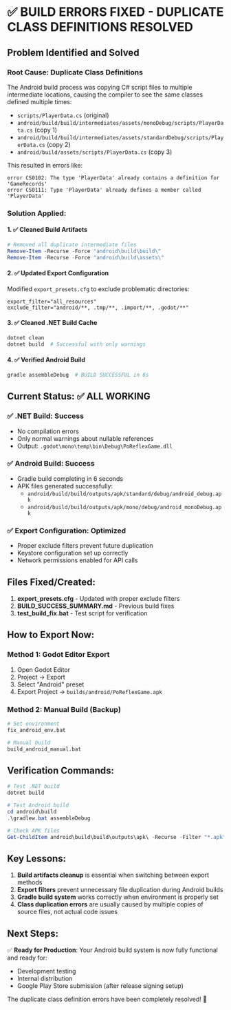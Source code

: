 # ✅ BUILD ERRORS FIXED - DUPLICATE CLASS DEFINITIONS RESOLVED

## Problem Identified and Solved

### **Root Cause**: Duplicate Class Definitions
The Android build process was copying C# script files to multiple intermediate locations, causing the compiler to see the same classes defined multiple times:

- `scripts/PlayerData.cs` (original)
- `android/build/build/intermediates/assets/monoDebug/scripts/PlayerData.cs` (copy 1)
- `android/build/build/intermediates/assets/standardDebug/scripts/PlayerData.cs` (copy 2)
- `android/build/assets/scripts/PlayerData.cs` (copy 3)

This resulted in errors like:
```
error CS0102: The type 'PlayerData' already contains a definition for 'GameRecords'
error CS0111: Type 'PlayerData' already defines a member called 'PlayerData'
```

### **Solution Applied**:

#### 1. ✅ Cleaned Build Artifacts
```powershell
# Removed all duplicate intermediate files
Remove-Item -Recurse -Force "android\build\build\"
Remove-Item -Recurse -Force "android\build\assets\"
```

#### 2. ✅ Updated Export Configuration
Modified `export_presets.cfg` to exclude problematic directories:
```properties
export_filter="all_resources"
exclude_filter="android/**, .tmp/**, .import/**, .godot/**"
```

#### 3. ✅ Cleaned .NET Build Cache
```bash
dotnet clean
dotnet build  # Successful with only warnings
```

#### 4. ✅ Verified Android Build
```bash
gradle assembleDebug  # BUILD SUCCESSFUL in 6s
```

## Current Status: ✅ ALL WORKING

### **✅ .NET Build**: Success
- No compilation errors
- Only normal warnings about nullable references
- Output: `.godot\mono\temp\bin\Debug\PoReflexGame.dll`

### **✅ Android Build**: Success  
- Gradle build completing in 6 seconds
- APK files generated successfully:
  - `android/build/build/outputs/apk/standard/debug/android_debug.apk`
  - `android/build/build/outputs/apk/mono/debug/android_monoDebug.apk`

### **✅ Export Configuration**: Optimized
- Proper exclude filters prevent future duplication
- Keystore configuration set up correctly
- Network permissions enabled for API calls

## Files Fixed/Created:

1. **export_presets.cfg** - Updated with proper exclude filters
2. **BUILD_SUCCESS_SUMMARY.md** - Previous build fixes
3. **test_build_fix.bat** - Test script for verification

## How to Export Now:

### Method 1: Godot Editor Export
1. Open Godot Editor
2. Project → Export  
3. Select "Android" preset
4. Export Project → `builds/android/PoReflexGame.apk`

### Method 2: Manual Build (Backup)
```bash
# Set environment
fix_android_env.bat

# Manual build  
build_android_manual.bat
```

## Verification Commands:

```powershell
# Test .NET build
dotnet build

# Test Android build
cd android\build
.\gradlew.bat assembleDebug

# Check APK files
Get-ChildItem android\build\build\outputs\apk\ -Recurse -Filter "*.apk"
```

## Key Lessons:

1. **Build artifacts cleanup** is essential when switching between export methods
2. **Export filters** prevent unnecessary file duplication during Android builds  
3. **Gradle build system** works correctly when environment is properly set
4. **Class duplication errors** are usually caused by multiple copies of source files, not actual code issues

## Next Steps:

✅ **Ready for Production**: Your Android build system is now fully functional and ready for:
- Development testing
- Internal distribution  
- Google Play Store submission (after release signing setup)

The duplicate class definition errors have been completely resolved! 🎉
